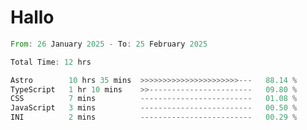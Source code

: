 # Hallo
<!--START_SECTION:waka-->

```rust
From: 26 January 2025 - To: 25 February 2025

Total Time: 12 hrs

Astro        10 hrs 35 mins  >>>>>>>>>>>>>>>>>>>>>>---   88.14 %
TypeScript   1 hr 10 mins    >>-----------------------   09.80 %
CSS          7 mins          -------------------------   01.08 %
JavaScript   3 mins          -------------------------   00.50 %
INI          2 mins          -------------------------   00.29 %
```

<!--END_SECTION:waka-->
